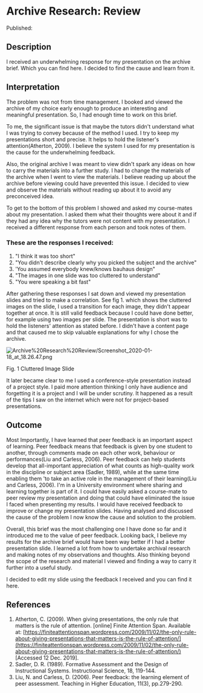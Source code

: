 # Archive Research: Review

Published:

## Description

I received an underwhelming response for my presentation on the archive brief. Which you can find here. I decided to find the cause and learn from it.

## Interpretation

The problem was not from time management. I booked and viewed the archive of my choice early enough to produce an interesting and meaningful presentation. So, I had enough time to work on this brief.

To me, the significant issue is that maybe the tutors didn't understand what I was trying to convey because of the method I used. I try to keep my presentations short and precise. It helps to hold the listener's attention(Atherton, 2009). I believe the system I used for my presentation is the cause for the underwhelming feedback.

Also, the original archive I was meant to view didn't spark any ideas on how to carry the materials into a further study. I had to change the materials of the archive when I went to view the materials. I believe reading up about the archive before viewing could have prevented this issue. I decided to view and observe the materials without reading up about it to avoid any preconceived idea.

To get to the bottom of this problem I showed and asked my course-mates about my presentation. I asked them what their thoughts were about it and if they had any idea why the tutors were not content with my presentation. I received a different response from each person and took notes of them.

### These are the responses I received:

1. "I think it was too short"
2. "You didn't describe clearly why you picked the subject and the archive"
3. 'You assumed everybody knew/knows bauhaus design"
4. "The images in one slide was too cluttered to understand"
5. "You were speaking a bit fast"

After gathering these responses I sat down and viewed my presentation slides and tried to make a correlation. See fig 1. which shows the cluttered images on the slide, I used a transition for each image, they didn't appear together at once. It is still valid feedback because I could have done better, for example using two images per slide. The presentation is short was to hold the listeners' attention as stated before. I didn't have a content page and that caused me to skip valuable explanations for why I chose the archive.

![Archive%20Research%20Review/Screenshot_2020-01-18_at_18.26.47.png](Archive%20Research%20Review/Screenshot_2020-01-18_at_18.26.47.png)

Fig. 1 Cluttered Image Slide

It later became clear to me I used a conference-style presentation instead of a project style. I paid more attention thinking I only have audience and forgetting it is a project and I will be under scrutiny. It happened as a result of the tips I saw on the internet which were not for project-based presentations.

## Outcome

Most Importantly, I have learned that peer feedback is an important aspect of learning. Peer feedback means that feedback is given by one student to another, through comments made on each other work, behaviour or performances(Liu and Carless, 2006). Peer feedback can help students develop that all-important appreciation of what counts as high-quality work in the discipline or subject area (Sadler, 1989), while at the same time enabling them 'to take an active role in the management of their learning(Liu and Carless, 2006). I'm in a University environment where sharing and learning together is part of it. I could have easily asked a course-mate to peer review my presentation and doing that could have eliminated the issue I faced when presenting my results. I would have received feedback to improve or change my presentation slides. Having analysed and discussed the cause of the problem I now know the cause and solution to the problem.

Overall, this brief was the most challenging one I have done so far and it introduced me to the value of peer feedback. Looking back, I believe my results for the archive brief would have been way better if I had a better presentation slide. I learned a lot from how to undertake archival research and making notes of my observations and thoughts. Also thinking beyond the scope of the research and material I viewed and finding a way to carry it further into a useful study.

I decided to edit my slide using the feedback I received and you can find it here.

## References

1. Atherton, C. (2009). When giving presentations, the only rule that matters is the rule of attention. [online] Finite Attention Span. Available at: [https://finiteattentionspan.wordpress.com/2009/11/02/the-only-rule-about-giving-presentations-that-matters-is-the-rule-of-attention/](https://finiteattentionspan.wordpress.com/2009/11/02/the-only-rule-about-giving-presentations-that-matters-is-the-rule-of-attention/) [Accessed 12 Dec. 2019].
2. Sadler, D. R. (1989). Formative Assessment and the Design of Instructional Systems. Instructional Science, 18, 119-144.
3. Liu, N. and Carless, D. (2006). Peer feedback: the learning element of peer assessment. Teaching in Higher Education, 11(3), pp.279-290.